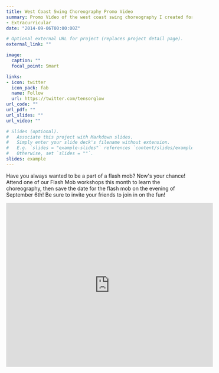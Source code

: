 ```yaml
---
title: West Coast Swing Choreography Promo Video
summary: Promo Video of the west coast swing choreography I created for a 2014 flashmob for all of Austin (I'm dancing in the front row)
- Extracurricular
date: "2014-09-06T00:00:00Z"

# Optional external URL for project (replaces project detail page).
external_link: ""

image:
  caption: ""
  focal_point: Smart

links:
- icon: twitter
  icon_pack: fab
  name: Follow
  url: https://twitter.com/tensorglow
url_code: ""
url_pdf: ""
url_slides: ""
url_video: ""

# Slides (optional).
#   Associate this project with Markdown slides.
#   Simply enter your slide deck's filename without extension.
#   E.g. `slides = "example-slides"` references `content/slides/example-slides.md`.
#   Otherwise, set `slides = ""`.
slides: example
---
```


Have you always wanted to be a part of a flash mob? Now's your chance! Attend one of our Flash Mob workshops this month to learn the choreography, then save the date for the flash mob on the evening of September 6th! Be sure to invite your friends to join in on the fun!

<iframe src="https://www.facebook.com/plugins/video.php?href=https%3A%2F%2Fwww.facebook.com%2Fdavidabril%2Fvideos%2F10152685073667835%2F&show_text=1&width=560" width="560" height="443" style="border:none;overflow:hidden" scrolling="no" frameborder="0" allowTransparency="true" allow="encrypted-media" allowFullScreen="true"></iframe>